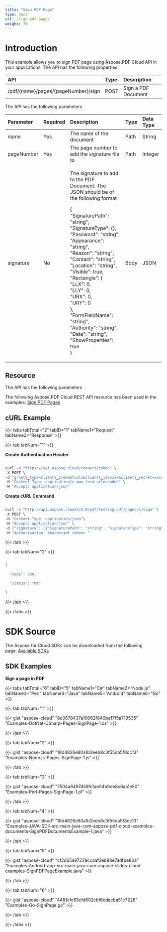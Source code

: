 ```yaml
---
title: "Sign PDF Page"
type: docs
url: /sign-pdf-page/
weight: 70
---
```


# **Introduction**
This example allows you to sign PDF page using Aspose.PDF Cloud API in your applications. The API has the following properties



|**API**|**Type**|**Description**|
| :- | :- | :- |
|/pdf/{name}/pages/{pageNumber}/sign|POST|Sign a PDF Document|
The API has the following parameters

|**Parameter**|**Required**|**Description**|**Type**|**Data Type**|
| :- | :- | :- | :- | :- |
|name|Yes|The name of the document|Path|String|
|pageNumber|Yes|The page number to add the signature file to|Path|Integer|
|signature|No|<p>The signature to add to the PDF Document. The JSON should be of the following format</p><p>{<br>"SignaturePath": "string",<br>"SignatureType": {},<br>"Password": "string",<br>"Appearance": "string",<br>"Reason": "string",<br>"Contact": "string",<br>"Location": "string",<br>"Visible": true,<br>"Rectangle": {<br>"LLX": 0,<br>"LLY": 0,<br>"URX": 0,<br>"URY": 0<br>},<br>"FormFieldName": "string",<br>"Authority": "string",<br>"Date": "string",<br>"ShowProperties": true<br>}</p>|Body|JSON|
## **Resource**
The API has the following parameters

The following Aspose.PDF Cloud REST API resource has been used in the examples: [Sign PDF Pages](https://apireference.aspose.cloud/pdf/#!/PdfPages/PdfPages_PostSignPage)
## **cURL Example**
{{< tabs tabTotal="2" tabID="1" tabName1="Request" tabName2="Response" >}}

{{< tab tabNum="1" >}}

**Create Authentication Header**

```java

curl -v "https://api.aspose.cloud/connect/token" \
-X POST \
-d "grant\_type=client\_credentials&client\_id=xxxx&client\_secret=xxxx" \
-H "Content-Type: application/x-www-form-urlencoded" \
-H "Accept: application/json"

```

**Create cURL Command**

```java

curl -v "http://api.aspose.cloud/v3.0/pdf/testing.pdf/pages/1/sign" \
-X POST \
-H "Content-Type: application/json"\
-H "Accept: application/json" \
-d {"signature": [{"SignaturePath": "string", "SignatureType": "string", "Password": "string", "Contact": "string", "Location": "string", "Visible": true, "Rectangle": {"X": 0, "Y": 0, "Width": 0, "Height": 0 }, "FormFieldName": "string", "Authority": "string", "Date": "string"}]} \
-H "Authorization: Bearer<jwt token> "

```

{{< /tab >}}

{{< tab tabNum="2" >}}

```java

{ 

  "Code": 200,

  "Status": "OK"

}

```

{{< /tab >}}

{{< /tabs >}}
# **SDK Source**
The Aspose for Cloud SDKs can be downloaded from the following page: [Available SDKs](/available-sdks/)
## **SDK Examples**
**Sign a page in PDF**

{{< tabs tabTotal="6" tabID="5" tabName1="C#" tabName2="Node.js" tabName3="Perl" tabName4="Java" tabName5="Android" tabName6="Go" >}}

{{< tab tabNum="1" >}}

{{< gist "aspose-cloud" "8c0678437a10062f840ba17f5a719535" "Examples-DotNet-CSharp-Pages-SignPage-1.cs" >}}

{{< /tab >}}

{{< tab tabNum="2" >}}

{{< gist "aspose-cloud" "18d4826e80a1b2eeb8c3f55da5f8dc13" "Examples-Node.js-Pages-SignPage-1.js" >}}

{{< /tab >}}

{{< tab tabNum="3" >}}

{{< gist "aspose-cloud" "7504a6497d59fcfae04b9de8c6aa1e50" "Examples-Perl-Pages-SignPage-1.pl" >}}

{{< /tab >}}

{{< tab tabNum="4" >}}

{{< gist "aspose-cloud" "18d4826e80a1b2eeb8c3f55da5f8dc13" "Examples-JAVA-SDK-src-main-java-com-aspose-pdf-cloud-examples-documents-SignPDFDocumentsExample-1.java" >}}

{{< /tab >}}

{{< tab tabNum="5" >}}

{{< gist "aspose-cloud" "cf2d35a97229ccaaf2eb88e7adfbe80a" "Examples-Android-app-src-main-java-com-aspose-slides-cloud-examples-SignPDFPageExample.java" >}}

{{< /tab >}}

{{< tab tabNum="6" >}}

{{< gist "aspose-cloud" "4481cfc65cfd602cbf6cdacba51c7228" "Examples-Go-SignPage.go" >}}

{{< /tab >}}

{{< /tabs >}}
